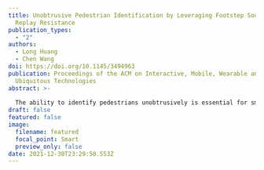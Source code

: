```yaml
---
title: Unobtrusive Pedestrian Identification by Leveraging Footstep Sounds with
  Replay Resistance
publication_types:
  - "2"
authors:
  - Long Huang
  - Chen Wang
doi: https://doi.org/10.1145/3494963
publication: Proceedings of the ACM on Interactive, Mobile, Wearable and
  Ubiquitous Technologies
abstract: >-
  
  The ability to identify pedestrians unobtrusively is essential for smart buildings to provide customized environments, energy saving, health monitoring and security-enhanced services. In this paper, we present an unobtrusive pedestrian identification system by passively listening to people’s walking sounds. The proposed acoustic system can be easily integrated with the widely deployed voice assistant devices while providing the context awareness ability. This work focuses on two major tasks. Firstly, we address the challenge of recognizing footstep sounds in complex indoor scenarios by exploiting deep learning and the advanced stereo recording technology that is available on most voice assistant devices. We develop a Convolutional Neural Network-based algorithm and the footstep sound-oriented signal processing schemes to identify users by their footstep sounds accurately. Secondly, we design a “live” footstep detection approach to defend against replay attacks. By deriving the novel inter-footstep and intra-footstep characteristics, we distinguish live footstep sounds from the machine speaker’s replay sounds based on their spatial variances. The system is evaluated under normal scenarios, traditional replay attacks and the advanced replays, which are designed to forge footstep sounds both acoustically and spatially. Extensive experiments show that our system identifies people with up to 94.9% accuracy in one footstep and shields 100% traditional replay attacks and up to 99% advanced replay attacks.
draft: false
featured: false
image:
  filename: featured
  focal_point: Smart
  preview_only: false
date: 2021-12-30T23:29:50.553Z
---
```


